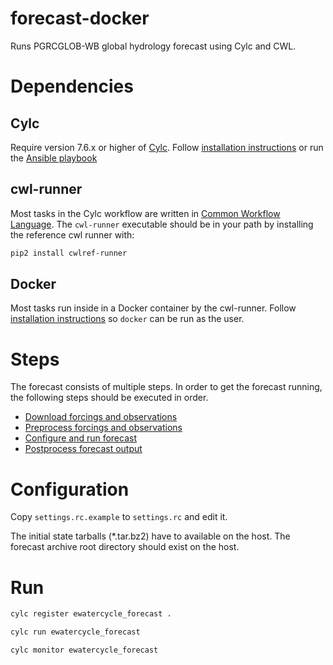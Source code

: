 # forecast-docker

Runs PGRCGLOB-WB global hydrology forecast using Cylc and CWL.

# Dependencies

## Cylc

Require version 7.6.x or higher of [Cylc](https://cylc.github.io).
Follow [installation instructions](https://cylc.github.io/cylc/html/multi/cug-html.html) or run the [Ansible playbook](https://github.com/eWaterCycle/infra/tree/master/eoscpilot)

## cwl-runner

Most tasks in the Cylc workflow are written in [Common Workflow Language](https://www.commonwl.org/).
The `cwl-runner` executable should be in your path by installing the reference cwl runner with:
```bash
pip2 install cwlref-runner
```

## Docker

Most tasks run inside in a Docker container by the cwl-runner. Follow [installation instructions](https://docs.docker.com/install/) so `docker` can be run as the user.

# Steps

The forecast consists of multiple steps. In order to get the forecast running, the following steps should be executed in order.

* [Download forcings and observations](getforcing/README.md)
* [Preprocess forcings and observations](preprocess/README.md)
* [Configure and run forecast](forecast/README.md)
* [Postprocess forecast output](postprocess/README.md)

# Configuration

Copy `settings.rc.example` to `settings.rc` and edit it.

The initial state tarballs (*.tar.bz2) have to available on the host.
The forecast archive root directory should exist on the host.

# Run

```bash
cylc register ewatercycle_forecast .

cylc run ewatercycle_forecast

cylc monitor ewatercycle_forecast
```